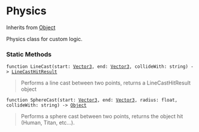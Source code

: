 # Physics
Inherits from [Object](../objects/Object.md)

Physics class for custom logic.

### Static Methods
<pre class="language-typescript"><code class="lang-typescript">function LineCast(start: <a data-footnote-ref href="#user-content-fn-36">Vector3</a>, end: <a data-footnote-ref href="#user-content-fn-36">Vector3</a>, collideWith: string) -> <a data-footnote-ref href="#user-content-fn-12">LineCastHitResult</a></code></pre>
> Performs a line cast between two points, returns a LineCastHitResult object

<pre class="language-typescript"><code class="lang-typescript">function SphereCast(start: <a data-footnote-ref href="#user-content-fn-36">Vector3</a>, end: <a data-footnote-ref href="#user-content-fn-36">Vector3</a>, radius: float, collideWith: string) -> <a data-footnote-ref href="#user-content-fn-37">Object</a></code></pre>
> Performs a sphere cast between two points, returns the object hit (Human, Titan, etc...).


[^0]: [Camera](../static/Camera.md)
[^1]: [Character](../objects/Character.md)
[^2]: [Collider](../objects/Collider.md)
[^3]: [Collision](../objects/Collision.md)
[^4]: [Color](../objects/Color.md)
[^5]: [Convert](../static/Convert.md)
[^6]: [Cutscene](../static/Cutscene.md)
[^7]: [Dict](../objects/Dict.md)
[^8]: [Game](../static/Game.md)
[^9]: [Human](../objects/Human.md)
[^10]: [Input](../static/Input.md)
[^11]: [Json](../static/Json.md)
[^12]: [LineCastHitResult](../objects/LineCastHitResult.md)
[^13]: [LineRenderer](../objects/LineRenderer.md)
[^14]: [List](../objects/List.md)
[^15]: [Map](../static/Map.md)
[^16]: [MapObject](../objects/MapObject.md)
[^17]: [MapTargetable](../objects/MapTargetable.md)
[^18]: [Math](../static/Math.md)
[^19]: [Network](../static/Network.md)
[^20]: [NetworkView](../objects/NetworkView.md)
[^21]: [PersistentData](../static/PersistentData.md)
[^22]: [Physics](../static/Physics.md)
[^23]: [Player](../objects/Player.md)
[^24]: [Quaternion](../objects/Quaternion.md)
[^25]: [Random](../objects/Random.md)
[^26]: [Range](../objects/Range.md)
[^27]: [RoomData](../static/RoomData.md)
[^28]: [Set](../objects/Set.md)
[^29]: [Shifter](../objects/Shifter.md)
[^30]: [String](../static/String.md)
[^31]: [Time](../static/Time.md)
[^32]: [Titan](../objects/Titan.md)
[^33]: [Transform](../objects/Transform.md)
[^34]: [UI](../static/UI.md)
[^35]: [Vector2](../objects/Vector2.md)
[^36]: [Vector3](../objects/Vector3.md)
[^37]: [Object](../objects/Object.md)
[^38]: [Component](../objects/Component.md)
